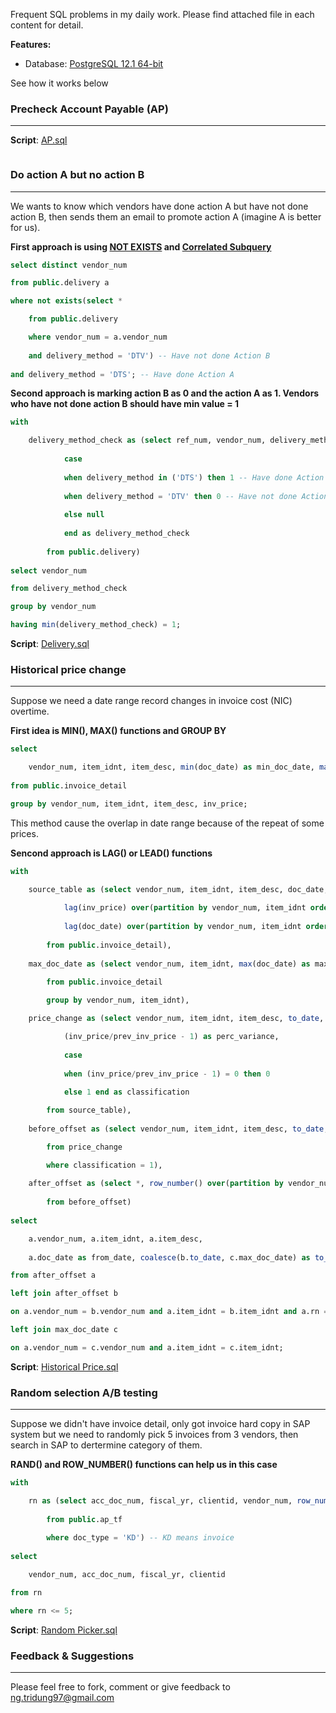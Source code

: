 Frequent SQL problems in my daily work. Please find attached file in each content for detail.

**Features:**
+ Database: [PostgreSQL 12.1 64-bit](https://www.postgresql.org/download/)

See how it works below

### Precheck Account Payable (AP)
----------

**Script**: [AP.sql](https://github.com/ngtridung97/Sql/blob/master/AP.sql)

```sql
```

### Do action A but no action B
----------

We wants to know which vendors have done action A but have not done action B, then sends them an email to promote action A (imagine A is better for us).

**First approach is using [NOT EXISTS](https://www.w3schools.com/sql/sql_exists.asp) and [Correlated Subquery](https://en.wikipedia.org/wiki/Correlated_subquery#:~:text=In%20a%20SQL%20database%20query,query%2C%20it%20can%20be%20slow.)**

```sql
select distinct vendor_num

from public.delivery a

where not exists(select *

	from public.delivery

	where vendor_num = a.vendor_num
	
	and delivery_method = 'DTV') -- Have not done Action B
	
and delivery_method = 'DTS'; -- Have done Action A
```

**Second approach is marking action B as 0 and the action A as 1. Vendors who have not done action B should have min value = 1**

```sql
with

	delivery_method_check as (select ref_num, vendor_num, delivery_method,
	
			case
			
			when delivery_method in ('DTS') then 1 -- Have done Action A
			
			when delivery_method = 'DTV' then 0 -- Have not done Action B
            
			else null 
     
     		end as delivery_method_check
     		
     	from public.delivery)
     		
select vendor_num

from delivery_method_check

group by vendor_num

having min(delivery_method_check) = 1;
```

**Script**: [Delivery.sql](https://github.com/ngtridung97/Sql/blob/master/Delivery.sql)

### Historical price change
----------

Suppose we need a date range record changes in invoice cost (NIC) overtime.

**First idea is MIN(), MAX() functions and GROUP BY**

```sql
select

	vendor_num, item_idnt, item_desc, min(doc_date) as min_doc_date, max(doc_date) as max_doc_date, inv_price
	
from public.invoice_detail

group by vendor_num, item_idnt, item_desc, inv_price;
```
This method cause the overlap in date range because of the repeat of some prices.

**Sencond approach is LAG() or LEAD() functions**

```sql
with

	source_table as (select vendor_num, item_idnt, item_desc, doc_date, inv_price,
		
			lag(inv_price) over(partition by vendor_num, item_idnt order by doc_date) as prev_inv_price,
			
			lag(doc_date) over(partition by vendor_num, item_idnt order by doc_date) as to_date
	
		from public.invoice_detail),
		
	max_doc_date as (select vendor_num, item_idnt, max(doc_date) as max_doc_date

		from public.invoice_detail	
	
		group by vendor_num, item_idnt),

	price_change as (select vendor_num, item_idnt, item_desc, to_date, doc_date, prev_inv_price, inv_price,

			(inv_price/prev_inv_price - 1) as perc_variance,
			
			case
			
			when (inv_price/prev_inv_price - 1) = 0 then 0
				
			else 1 end as classification

		from source_table),
	
	before_offset as (select vendor_num, item_idnt, item_desc, to_date, doc_date, prev_inv_price, inv_price, perc_variance

		from price_change

		where classification = 1),
	
	after_offset as (select *, row_number() over(partition by vendor_num, item_idnt order by doc_date) as rn
			
		from before_offset)
		
select

	a.vendor_num, a.item_idnt, a.item_desc,
	
	a.doc_date as from_date, coalesce(b.to_date, c.max_doc_date) as to_date, a.inv_price, a.prev_inv_price, a.perc_variance

from after_offset a

left join after_offset b

on a.vendor_num = b.vendor_num and a.item_idnt = b.item_idnt and a.rn = b.rn - 1

left join max_doc_date c

on a.vendor_num = c.vendor_num and a.item_idnt = c.item_idnt;
```

**Script**: [Historical Price.sql](https://github.com/ngtridung97/Sql/blob/master/Historical%20Price.sql)

### Random selection A/B testing
----------

Suppose we didn't have invoice detail, only got invoice hard copy in SAP system but we need to randomly pick 5 invoices from 3 vendors, then search in SAP to dertermine category of them.

**RAND() and ROW_NUMBER() functions can help us in this case**

```sql
with

	rn as (select acc_doc_num, fiscal_yr, clientid, vendor_num, row_number() over (partition by vendor_num order by random()) as rn
	
	    from public.ap_tf
	    
	    where doc_type = 'KD') -- KD means invoice
    
select

	vendor_num, acc_doc_num, fiscal_yr, clientid

from rn

where rn <= 5;
```
**Script**: [Random Picker.sql](https://github.com/ngtridung97/Sql/blob/master/Random%20Picker.sql)

### Feedback & Suggestions
----------
Please feel free to fork, comment or give feedback to ng.tridung97@gmail.com
